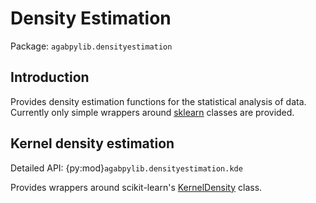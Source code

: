 # Density Estimation

Package: `agabpylib.densityestimation`

## Introduction

Provides density estimation functions for the statistical analysis of data. Currently only
simple wrappers around [sklearn](https://scikit-learn.org/stable/modules/density.html) classes
are provided.

## Kernel density estimation

Detailed API: {py:mod}`agabpylib.densityestimation.kde`

Provides wrappers around scikit-learn's
[KernelDensity](https://scikit-learn.org/stable/modules/generated/sklearn.neighbors.KernelDensity.html#sklearn.neighbors.KernelDensity) class.
